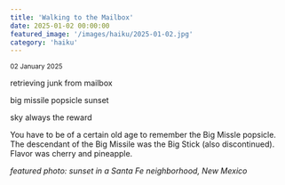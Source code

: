```yaml
---
title: 'Walking to the Mailbox'
date: 2025-01-02 00:00:00
featured_image: '/images/haiku/2025-01-02.jpg'
category: 'haiku'
---
```

<small>02 January 2025</small>

retrieving junk from mailbox 

big missile popsicle sunset 

sky always the reward



You have to be of a certain old age to remember the Big Missle popsicle. The descendant of the Big Missile was the Big Stick (also discontinued). Flavor was cherry and pineapple.




*featured photo: sunset in a Santa Fe neighborhood, New Mexico*
